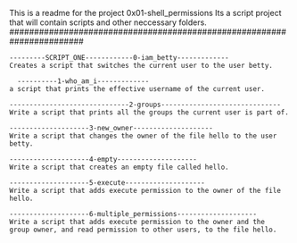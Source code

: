 This is a readme for the project 0x01-shell_permissions
Its a script project that will contain scripts and other neccessary folders.
####################################################################### 

	---------SCRIPT_ONE------------0-iam_betty-------------
	Creates a script that switches the current user to the user betty.

	  ----------1-who_am_i-------------
	a script that prints the effective username of the current user.
	
	------------------------------2-groups------------------------------
	Write a script that prints all the groups the current user is part of.

	--------------------3-new_owner--------------------
	Write a script that changes the owner of the file hello to the user betty.

	--------------------4-empty--------------------
	Write a script that creates an empty file called hello.

	--------------------5-execute--------------------
	Write a script that adds execute permission to the owner of the file hello.

	--------------------6-multiple_permissions--------------------
	Write a script that adds execute permission to the owner and the
	group owner, and read permission to other users, to the file hello.
	